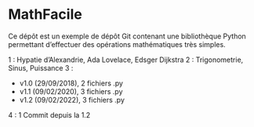 # MathFacile

Ce dépôt est un exemple de dépôt Git contenant une bibliothèque Python
permettant d’effectuer des opérations mathématiques très simples.


1 : Hypatie d’Alexandrie, Ada Lovelace, Edsger Dijkstra
2 : Trigonometrie, Sinus, Puissance
3 : 
- v1.0 (29/09/2018), 2 fichiers .py
- v1.1 (09/02/2020), 3 fichiers .py
- v1.2 (09/02/2022), 3 fichiers .py

4 : 1 Commit depuis la 1.2

